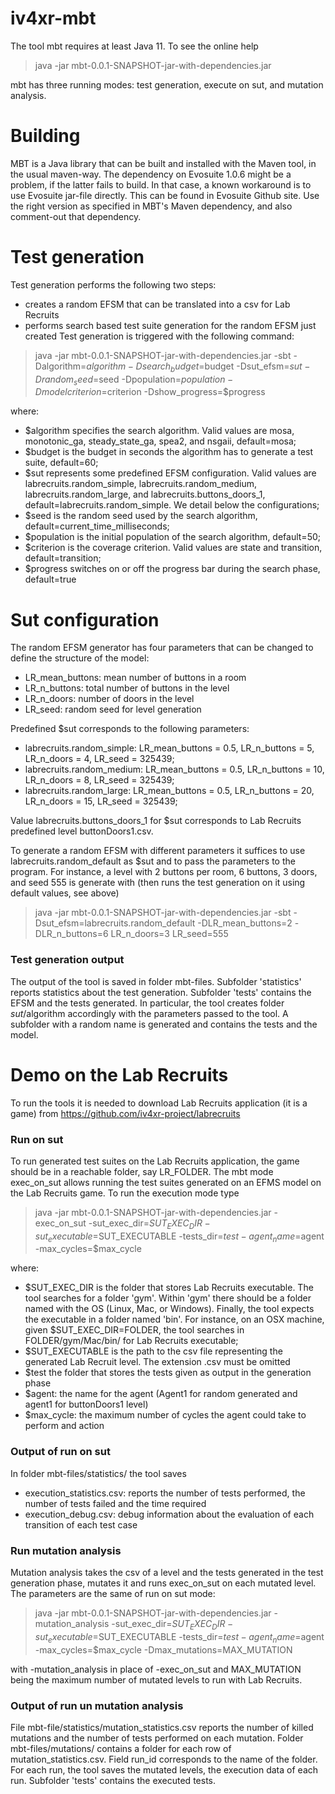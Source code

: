 # iv4xr-mbt

The tool mbt requires at least Java 11. To see the online help

> java -jar mbt-0.0.1-SNAPSHOT-jar-with-dependencies.jar

mbt has three running modes: test generation, execute on sut, and mutation analysis.

# Building

MBT is a Java library that can be built and installed with the Maven tool, in the usual maven-way. The dependency on Evosuite 1.0.6 might be a problem, if the latter fails to build. In that case, a known workaround is to use Evosuite jar-file directly. This can be found in Evosuite Github site. Use the right version as specified in MBT's Maven dependency, and also comment-out that dependency. 

# Test generation

Test generation performs the following two steps:
- creates a random EFSM that can be translated into a csv for Lab Recruits  
- performs search based test suite generation for the random EFSM just created
Test generation is triggered with the following command:

> java -jar mbt-0.0.1-SNAPSHOT-jar-with-dependencies.jar -sbt -Dalgorithm=$algorithm -Dsearch_budget=$budget -Dsut_efsm=$sut -Drandom_seed=$seed -Dpopulation=$population -Dmodelcriterion=$criterion -Dshow_progress=$progress

where:
- $algorithm specifies the search algorithm. Valid values are mosa, monotonic_ga,
  steady_state_ga, spea2, and nsgaii, default=mosa;
- $budget is the budget in seconds the algorithm has to generate a test suite, default=60;
- $sut represents some predefined EFSM configuration. Valid values are
  labrecruits.random_simple, labrecruits.random_medium, labrecruits.random_large,
  and labrecruits.buttons_doors_1, default=labrecruits.random_simple. We detail below the configurations;
- $seed is the random seed used by the search algorithm, default=current_time_milliseconds;
- $population is the initial population of the search algorithm, default=50;
- $criterion is the coverage criterion. Valid values are state and transition, default=transition;
- $progress switches on or off the progress bar during the search phase, default=true

# Sut configuration
The random EFSM generator has four parameters that can be changed to define the structure of the model:
- LR_mean_buttons: mean number of buttons in a room
- LR_n_buttons: total number of buttons in the level
- LR_n_doors: number of doors in the level
- LR_seed: random seed for level generation

Predefined $sut corresponds to the following parameters:
- labrecruits.random_simple: LR_mean_buttons = 0.5, LR_n_buttons = 5,
  LR_n_doors = 4, LR_seed = 325439;
- labrecruits.random_medium: LR_mean_buttons = 0.5, LR_n_buttons = 10,
  LR_n_doors = 8, LR_seed = 325439;
- labrecruits.random_large: LR_mean_buttons = 0.5, LR_n_buttons = 20,
  LR_n_doors = 15, LR_seed = 325439;

Value labrecruits.buttons_doors_1 for $sut corresponds to Lab Recruits predefined
 level buttonDoors1.csv.

To generate a random EFSM with different parameters it suffices to use
labrecruits.random_default as $sut and to pass the parameters to the program.
For instance, a level with 2 buttons per room, 6 buttons, 3 doors, and seed 555 is
generate with (then runs the test generation on it using default values, see above)

> java -jar mbt-0.0.1-SNAPSHOT-jar-with-dependencies.jar -sbt -Dsut_efsm=labrecruits.random_default -DLR_mean_buttons=2 -DLR_n_buttons=6 LR_n_doors=3 LR_seed=555

### Test generation output
The output of the tool is saved in folder mbt-files. Subfolder 'statistics' reports
statistics about the test generation. Subfolder 'tests' contains the EFSM and the
tests generated. In particular, the tool creates folder $sut/$algorithm accordingly
with the parameters passed to the tool. A subfolder with a random name is
generated  and contains the tests and the model.


# Demo on the Lab Recruits

To run the tools it is needed to download Lab Recruits application (it is a game) from
https://github.com/iv4xr-project/labrecruits


### Run on sut
To run generated test suites on the Lab Recruits application, the game should be
in a reachable folder, say LR_FOLDER.
The mbt mode exec_on_sut allows running the test suites generated on an EFMS model
on the Lab Recruits game. To run the execution mode type

> java -jar mbt-0.0.1-SNAPSHOT-jar-with-dependencies.jar -exec_on_sut -sut_exec_dir=$SUT_EXEC_DIR -sut_executable=$SUT_EXECUTABLE -tests_dir=$test -agent_name=$agent -max_cycles=$max_cycle

where:
- $SUT_EXEC_DIR is the folder that stores Lab Recruits executable. The tool searches
  for a folder 'gym'. Within 'gym' there should be  a folder named with the OS (Linux,
  Mac, or Windows). Finally, the tool expects the executable in a folder named 'bin'.
  For instance, on an OSX machine, given $SUT_EXEC_DIR=FOLDER, the tool searches in
  FOLDER/gym/Mac/bin/ for Lab Recruits executable;
- $SUT_EXECUTABLE is the path to the csv file representing the generated Lab
  Recruit level. The extension .csv must be omitted
- $test the folder that stores the tests given as output in the generation phase
- $agent: the name for the agent (Agent1 for random generated and agent1 for
  buttonDoors1 level)
- $max_cycle: the maximum number of cycles the agent could take to perform and
  action

### Output of run on sut
In folder mbt-files/statistics/ the tool saves
- execution_statistics.csv: reports the number of tests performed, the number of tests
  failed and the time required
- execution_debug.csv: debug information about the evaluation of each transition
  of each test case

### Run mutation analysis
Mutation analysis takes the csv of a level and the tests generated in the test
generation phase, mutates it and runs exec_on_sut on each mutated level. The
parameters are the same of run on sut mode:

> java -jar mbt-0.0.1-SNAPSHOT-jar-with-dependencies.jar -mutation_analysis -sut_exec_dir=$SUT_EXEC_DIR -sut_executable=$SUT_EXECUTABLE -tests_dir=$test -agent_name=$agent -max_cycles=$max_cycle -Dmax_mutations=MAX_MUTATION

with -mutation_analysis in place of -exec_on_sut and MAX_MUTATION being the maximum
number of mutated levels to run with Lab Recruits.

### Output of run un mutation analysis
File mbt-file/statistics/mutation_statistics.csv reports the number of killed
mutations and the number of tests performed on each mutation.
Folder mbt-files/mutations/ contains a folder for each row of mutation_statistics.csv.
Field run_id corresponds to the name of the folder. For each run, the tool saves the
mutated levels, the execution data of each run. Subfolder 'tests' contains the
executed tests.
